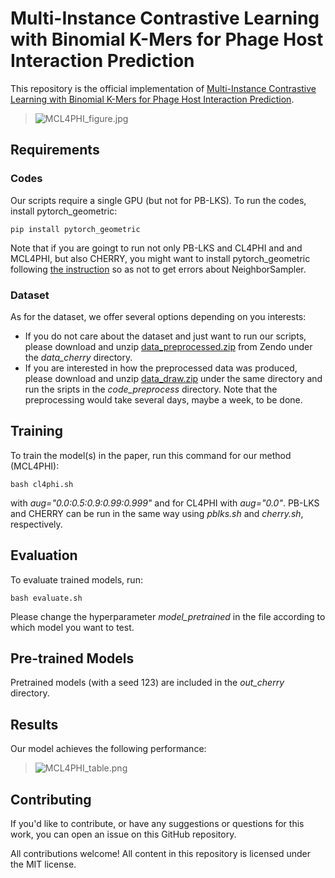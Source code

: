 # Multi-Instance Contrastive Learning with Binomial K-Mers for Phage Host Interaction Prediction

This repository is the official implementation of [Multi-Instance Contrastive Learning with Binomial
K-Mers for Phage Host Interaction Prediction](https://arxiv.org/abs/2030.12345). 

>![MCL4PHI_figure.jpg](https://github.com/yoheyokubo/Images/blob/096085123e88f741523ad6a0bff298180541e368/MCL4PHI_figure.jpg)

## Requirements
### Codes
Our scripts require a single GPU (but not for PB-LKS). To run the codes, install pytorch_geometric:

```setup
pip install pytorch_geometric
```

Note that if you are goingt to run not only PB-LKS and CL4PHI and and MCL4PHI, but also CHERRY, you might want to install pytorch_geometric following [the instruction](https://github.com/pyg-team/pytorch_geometric/discussions/7866#discussioncomment-8829525) so as not to get errors about NeighborSampler.

### Dataset
As for the dataset, we offer several options depending on you interests:
-  If you do not care about the dataset and just want to run our scripts, please download and unzip [data_preprocessed.zip](https://doi.org/10.5281/zenodo.14022091) from Zendo under the *data_cherry* directory.
-  If you are interested in how the preprocessed data was produced, please download and unzip [data_draw.zip](https://doi.org/10.5281/zenodo.14022091) under the same directory and run the sripts in the *code_preprocess* directory. Note that the preprocessing would take several days, maybe a week, to be done.

## Training

To train the model(s) in the paper, run this command for our method (MCL4PHI):

```train
bash cl4phi.sh
```
with *aug="0.0:0.5:0.9:0.99:0.999"* and for CL4PHI with  *aug="0.0"*. PB-LKS and CHERRY can be run in the same way using *pblks.sh* and *cherry.sh*, respectively.

## Evaluation

To evaluate trained models, run:

```eval
bash evaluate.sh
```
Please change the hyperparameter _model_pretrained_ in the file according to which model you want to test.

## Pre-trained Models

Pretrained models (with a seed 123) are included in the *out_cherry* directory.

## Results

Our model achieves the following performance:

>![MCL4PHI_table.png](https://github.com/yoheyokubo/Images/blob/096085123e88f741523ad6a0bff298180541e368/MCL4PHI_table.png) 


## Contributing

If you'd like to contribute, or have any suggestions or questions for this work, you can open an issue on this GitHub repository.

All contributions welcome! All content in this repository is licensed under the MIT license.
